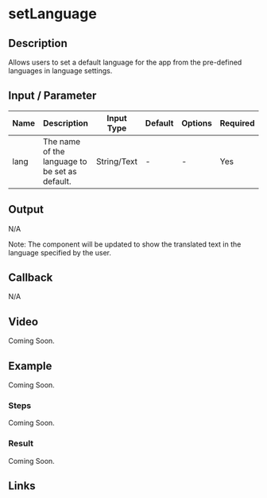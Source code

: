 # setLanguage

## Description

Allows users to set a default language for the app from the pre-defined languages in language settings.

## Input / Parameter

| Name | Description | Input Type | Default | Options | Required |
| ------ | ------ | ------ | ------ | ------ | ------ |
| lang | The name of the language to be set as default. | String/Text | - | - | Yes |

## Output

N/A

Note: The component will be updated to show the translated text in the language specified by the user.

## Callback

N/A

## Video

Coming Soon.

<!-- Format: [![Video]({image-path}?raw=true)]({url-link}) -->

## Example

Coming Soon.

<!-- Share a scenario, like a user requirements. -->

### Steps

Coming Soon.

<!-- Show the steps and share some screenshots.

1. .....

Format: ![]({image-path}?raw=true) -->

### Result

Coming Soon.

<!-- Explain the output.

Format: ![]({image-path}?raw=true) -->

## Links
